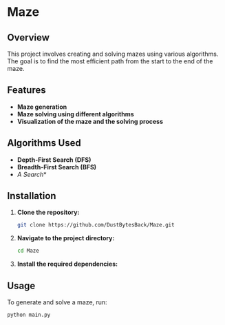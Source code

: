 # Maze

## Overview
This project involves creating and solving mazes using various algorithms. The goal is to find the most efficient path from the start to the end of the maze.

## Features
- **Maze generation**
- **Maze solving using different algorithms**
- **Visualization of the maze and the solving process**

## Algorithms Used
- **Depth-First Search (DFS)**
- **Breadth-First Search (BFS)**
- **A* Search**

## Installation
1. **Clone the repository:**
    ```bash
    git clone https://github.com/DustBytesBack/Maze.git
    ```
2. **Navigate to the project directory:**
    ```bash
    cd Maze
    ```
3. **Install the required dependencies:**

## Usage
To generate and solve a maze, run:
```bash
python main.py
```